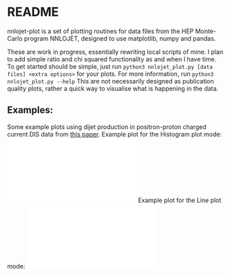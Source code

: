 # README
nnlojet-plot is a set of plotting routines for data files from the HEP Monte-Carlo program NNLOJET, designed to use matplotlib, numpy and pandas. 

These are work in progress, essentially rewriting local scripts of mine. I plan to add simple ratio and chi squared functionality as and when I have time. To get started should be simple, just run
```python3 nnlojet_plot.py [data files] <extra options>```
for your plots. For more information, run
```python3 nnlojet_plot.py --help```
This are not necessarily designed as publication quality plots, rather a quick way to visualise what is happening in the data. 


## Examples:
Some example plots using dijet production in positron-proton charged current DIS data from [this paper](https://arxiv.org/abs/1807.02529).
Example plot for the Histogram plot mode:
![ ](figs/hist.pdf  "Histogram")
Example plot for the Line plot mode:
![ ](figs/lines.pdf  "Line")